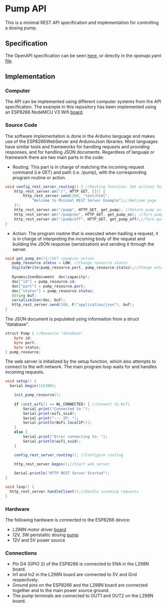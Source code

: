 # Pump API
This is a minimal REST API specification and implementation for controlling a dosing pump.

## Specification
The OpenAPI specification can be seen [here](https://petstore.swagger.io/?url=https://raw.githubusercontent.com/rmorenoga/small-api-example/main/ESP8266/ESPMinPumpEx/openapi.yaml), or directly in the openapi.yaml [file](ESP8266/ESPMinPumpEx/openapi.yaml).

## Implementation

### Computer
The API can be implemented using different computer systems from the API specification. The example in this repository has been implemented using an ESP8266 NodeMCU V3 Wifi [board](http://prometec.org/communications/nodemcu/arduino-ide/).

### Source Code
The software implementation is done in the Arduino language and makes use of the ESP8266WebServer and ArduinoJson libraries.
Most languages have similar tools and frameworks for handling requests and providing 
responses, and for handling JSON documents. Regardless of languaje or framework there are two main parts in the code:

* Routing: This part is in charge of matching the incoming request command (i.e GET) and path (i.e. /pump), with the corresponding program routine or action.

```java
void config_rest_server_routing() { //Routing function: Set actions for incoming commands and locations
    http_rest_server.on("/", HTTP_GET, []() {
        http_rest_server.send(200, "text/html",
            "Welcome to Minimal REST Server Example");//Welcome page
    });
    http_rest_server.on("/pump", HTTP_GET, get_pump); //Return pump info
    http_rest_server.on("/pump/on", HTTP_GET, get_pump_on); //Turn pump on and return status
    http_rest_server.on("/pump/off", HTTP_GET, get_pump_off);//Turn pump off and return status
}
```
* Action: The program routine that is executed when hadling a request, it is in charge of interpreting the incoming body of the request and building the JSON response (serialization) and sending it through the server.

```java
void get_pump_on(){//GET /pump/on action
   pump_resource.status = LOW; //Change resource status
   digitalWrite(pump_resource.port, pump_resource.status);//Change external pin status
   
   DynamicJsonDocument  doc(capacity);
   doc["id"] = pump_resource.id;
   doc["port"] = pump_resource.port;
   doc["status"] = pump_resource.status;
   String buf;
   serializeJson(doc, buf);
   http_rest_server.send(200, F("application/json"), buf);
}
```
The JSON document is populated using information from a  struct "database".
```java
struct Pump { //Resource "database"
    byte id;
    byte port;
    byte status;
} pump_resource;
```

The web server is initialized by the setup function, which also attempts to connect to the wifi network. The main program loop waits for and handles incoming requests.

```java
void setup() {
  Serial.begin(115200);

    init_pump_resource();
    
    if (init_wifi() == WL_CONNECTED) { //Connect to Wifi
        Serial.print("Connected to ");
        Serial.print(wifi_ssid);
        Serial.print("--- IP: ");
        Serial.println(WiFi.localIP());
    }
    else {
        Serial.print("Error connecting to: ");
        Serial.println(wifi_ssid);
    }

    config_rest_server_routing(); //Configure routing

    http_rest_server.begin();//Start web server
    
    Serial.println("HTTP REST Server Started");
}

void loop() {
  http_rest_server.handleClient();//Handle incoming requests
}
```



### Hardware
The following hardware is connected to the ESP8266 device:
* L298N motor driver [board](https://howtomechatronics.com/tutorials/arduino/arduino-dc-motor-control-tutorial-l298n-pwm-h-bridge/)
* 12V, 3W peristaltic dosing [pump](https://www.adafruit.com/product/1150)
* 12V and 5V power source

### Connections
* Pin D4 (GPIO 2) of the ESP8266 is connected to ENA in the L298N board.
* In1 and In2 in the L298N board are connected to 5V and Gnd respectively.
* Ground pins on the ESP8266 and the L298N board are connected together and to the main power source ground.
* The pump terminals are connected to OUT1 and OUT2 on the L298N board.


